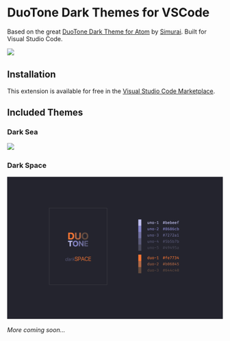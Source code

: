 # DuoTone Dark Themes for VSCode

Based on the great [DuoTone Dark Theme for Atom](https://github.com/simurai/duotone-syntax) by [Simurai](https://github.com/simurai). Built for Visual Studio Code.

![](https://raw.githubusercontent.com/sallar/vscode-duotone-dark/master/screenshot.png)

## Installation

This extension is available for free in the [Visual Studio Code Marketplace](https://marketplace.visualstudio.com/items?itemName=sallar.vscode-duotone-dark).

## Included Themes

### Dark Sea 

![](https://github.com/simurai/duotone-dark-sea-syntax/raw/master/docs/screenshot.png)

### Dark Space

![](https://github.com/simurai/duotone-dark-space-syntax/raw/master/docs/screenshot.png)

*More coming soon...*
